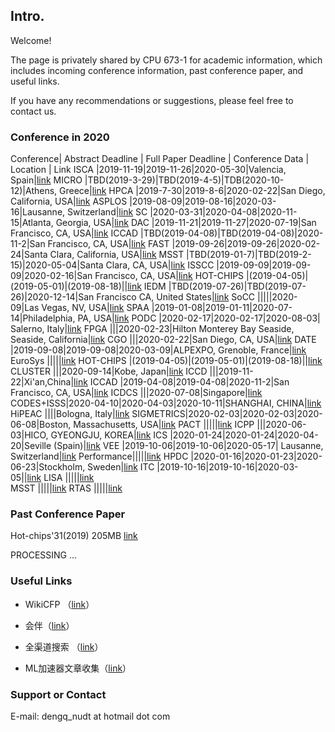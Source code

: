 ## Intro.

Welcome!

The page is privately shared by CPU 673-1 for academic information, which includes incoming conference information, past conference paper, and useful links.

If you have any recommendations or suggestions, please feel free to contact us.


### Conference in 2020

Conference| Abstract Deadline | Full Paper Deadline | Conference Data | Location | Link
ISCA      |2019-11-19|2019-11-26|2020-05-30|Valencia, Spain|[link](https://iscaconf.org/isca2020/)
MICRO     |TBD(2019-3-29)|TBD(2019-4-5)|TDB(2020-10-12)|Athens, Greece|[link](https://www.microarch.org/micro53/)
HPCA      |2019-7-30|2019-8-6|2020-02-22|San Diego, California, USA|[link](https://www.hpca-conf.org/2020/)
ASPLOS    |2019-08-09|2019-08-16|2020-03-16|Lausanne, Switzerland|[link](https://asplos-conference.org/)
SC        |2020-03-31|2020-04-08|2020-11-15|Atlanta, Georgia, USA|[link](https://sc20.supercomputing.org)
DAC       |2019-11-21|2019-11-27|2020-07-19|San Francisco, CA, USA|[link](https://dac.com/)
ICCAD     |TBD(2019-04-08)|TBD(2019-04-08)|2020-11-2|San Francisco, CA, USA|[link](https://iccad.com/)
FAST      |2019-09-26|2019-09-26|2020-02-24|Santa Clara, California, USA|[link](https://www.usenix.org/conference/fast20)
MSST      |TBD(2019-01-7)|TBD(2019-2-15)|2020-05-04|Santa Clara, CA, USA|[link](https://storageconference.us/)
ISSCC     |2019-09-09|2019-09-09|2020-02-16|San Francisco, CA, USA|[link](http://isscc.org/)
HOT-CHIPS |(2019-04-05)|(2019-05-01)|(2019-08-18)||[link](https://www.hotchips.org/)
IEDM      |TBD(2019-07-26)|TBD(2019-07-26)|2020-12-14|San Francisco CA, United States|[link](https://ieee-iedm.org/)
SoCC      |||||2020-09|Las Vegas, NV, USA|[link](https://www.ieee-socc.org/)
SPAA      |2019-01-08|2019-01-11|2020-07-14|Philadelphia, PA, USA|[link](https://spaa.acm.org/)
PODC      |2020-02-17|2020-02-17|2020-08-03| Salerno, Italy|[link](https://www.podc.org/)
FPGA      |||2020-02-23|Hilton Monterey Bay Seaside, Seaside, California|[link](http://isfpga.org/)
CGO       |||2020-02-22|San Diego, CA, USA|[link](https://cgo-conference.github.io/)
DATE      |2019-09-08|2019-09-08|2020-03-09|ALPEXPO, Grenoble, France|[link](https://www.date-conference.com/)
EuroSys   |||||[link]()
HOT-CHIPS |(2019-04-05)|(2019-05-01)|(2019-08-18)||[link](https://www.hotchips.org/)
CLUSTER   |||2020-09-14|Kobe, Japan|[link](https://clustercomp.org/)
ICCD      |||2019-11-22|Xi'an,China|[link](http://iccdconference.com/)
ICCAD     |2019-04-08|2019-04-08|2020-11-2|San Francisco, CA, USA|[link](https://iccad.com/)
ICDCS     |||2020-07-08|Singapore|[link](https://icdcs2020.sg/)
CODES+ISSS|2020-04-10|2020-04-03|2020-10-11|SHANGHAI, CHINA|[link](https://www.esweek.org/)
HiPEAC    ||||Bologna, Italy|[link](https://www.hipeac.net/)
SIGMETRICS|2020-02-03|2020-02-03|2020-06-08|Boston, Massachusetts, USA|[link](http://www.sigmetrics.org/)
PACT      |||||[link]()
ICPP      |||2020-06-03|HICO, GYEONGJU, KOREA|[link](https://icpp2020.kr/)
ICS       |2020-01-24|2020-01-24|2020-04-20|Seville (Spain)|[link](https://ics2020.org/)
VEE       |2019-10-06|2019-10-06|2020-05-17| Lausanne, Switzerland|[link](https://conf.researchr.org/)
Performance|||||[link]()
HPDC      |2020-01-16|2020-01-23|2020-06-23|Stockholm, Sweden|[link](http://www.hpdc.org/)
ITC       |2019-10-16|2019-10-16|2020-03-05||[link](http://www.itc2020.cn/)
LISA      |||||[link]()  
MSST      |||||[link]()
RTAS      |||||[link]()
### Past Conference Paper 

Hot-chips'31(2019) 205MB [link](https://1drv.ms/u/s!AsUDrQ-JGn_9gbY6JXN0ZemuU6FzAg?e=V0v7xM)

PROCESSING ...

### Useful Links

- WikiCFP （[link](http://www.wikicfp.com/cfp/)）

- 会伴（[link](http://www.myhuiban.com/)）

- 全渠道搜索 （[link](http://dir.scmor.com/)）

- ML加速器文章收集（[link](https://github.com/fengbintu/Neural-Networks-on-Silicon#2018-aspdac)）

### Support or Contact

E-mail: dengq_nudt at hotmail dot com

